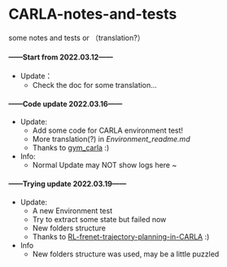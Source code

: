 # CARLA-notes-and-tests
some notes and tests or （translation?）

#### ——Start from 2022.03.12——
- Update： 
  - Check the doc for some translation...



#### ——Code update 2022.03.16——

- Update:	
  - Add some code for CARLA environment test!
  - More translation(?) in *Environment_readme.md*
  - Thanks to [gym_carla](https://github.com/cjy1992/gym-carla) :) 
- Info:
  - Normal Update may NOT show logs here ~ 



#### ——Trying update 2022.03.19——

- Update:
  - A new Environment test
  - Try to extract some state but failed now
  - New folders structure
  - Thanks to [RL-frenet-trajectory-planning-in-CARLA](https://github.com/MajidMoghadam2006/RL-frenet-trajectory-planning-in-CARLA) :)
- Info
  - New folders structure was used, may be a little puzzled
